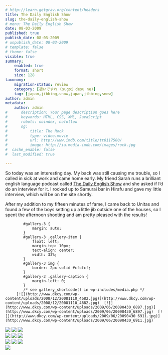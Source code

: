 ```yaml
---
# http://learn.getgrav.org/content/headers
title: The Daily English Show
slug: the-daily-english-show
# menu: The Daily English Show
date: 08-03-2009
published: true
publish_date: 08-03-2009
# unpublish_date: 08-03-2009
# template: false
# theme: false
visible: true
summary:
    enabled: true
    format: short
    size: 128
taxonomy:
    migration-status: review
    category: [凄いですね (sugoi desu ne)]
    tag: [japan,jibbing,snow,japan,jibbing,snow]
author: admin
metadata:
    author: admin
#      description: Your page description goes here
#      keywords: HTML, CSS, XML, JavaScript
#      robots: noindex, nofollow
#      og:
#          title: The Rock
#          type: video.movie
#          url: http://www.imdb.com/title/tt0117500/
#          image: http://ia.media-imdb.com/images/rock.jpg
#  cache_enable: false
#  last_modified: true

---
```


So today was an interesting day. My back was still causing me trouble, so I called in sick at work and came home early. My friend Sarah runs a brilliant english language podcast called [The Daily English Show](http://www.thedailyenglishshow.com/) and she asked if I’d do an interview for it. I rocked up to Samurai bar in Hirafu and gave my little interview, which will be on the site shortly.

After my addition to my fifteen minutes of fame, I came back to Unitas and found a few of the boys setting up a little jib outside one of the houses, so I spent the afternoon shooting and am pretty pleased with the results!

 
			#gallery-3 {
				margin: auto;
			}
			#gallery-3 .gallery-item {
				float: left;
				margin-top: 10px;
				text-align: center;
				width: 33%;
			}
			#gallery-3 img {
				border: 2px solid #cfcfcf;
			}
			#gallery-3 .gallery-caption {
				margin-left: 0;
			}
			/* see gallery_shortcode() in wp-includes/media.php */
		 [![](http://www.dkcy.com/wp-content/uploads/2008/12/20081110_4682.jpg)](http://www.dkcy.com/wp-content/uploads/2008/12/20081110_4682.jpg)  [![](http://www.dkcy.com/wp-content/uploads/2009/06/20090430_6897.jpg)](http://www.dkcy.com/wp-content/uploads/2009/06/20090430_6897.jpg)  [![](http://www.dkcy.com/wp-content/uploads/2009/06/20090430_6911.jpg)](http://www.dkcy.com/wp-content/uploads/2009/06/20090430_6911.jpg)   
 [![](http://www.dkcy.com/wp-content/uploads/2009/06/20090507_6996.jpg)](http://www.dkcy.com/wp-content/uploads/2009/06/20090507_6996.jpg)  [![](http://www.dkcy.com/wp-content/uploads/2009/06/20090507_7000.jpg)](http://www.dkcy.com/wp-content/uploads/2009/06/20090507_7000.jpg)  [![](http://www.dkcy.com/wp-content/uploads/2009/06/20090507_7003.jpg)](http://www.dkcy.com/wp-content/uploads/2009/06/20090507_7003.jpg)   
 [![](http://www.dkcy.com/wp-content/uploads/2009/06/20090507_7009.jpg)](http://www.dkcy.com/wp-content/uploads/2009/06/20090507_7009.jpg)  [![](http://www.dkcy.com/wp-content/uploads/2009/06/20090507_7010.jpg)](http://www.dkcy.com/wp-content/uploads/2009/06/20090507_7010.jpg)  [![](http://www.dkcy.com/wp-content/uploads/2009/06/20090507_7011.jpg)](http://www.dkcy.com/wp-content/uploads/2009/06/20090507_7011.jpg)   
 [![](http://www.dkcy.com/wp-content/uploads/2009/06/20090507_7014.jpg)](http://www.dkcy.com/wp-content/uploads/2009/06/20090507_7014.jpg)  [![](http://www.dkcy.com/wp-content/uploads/2009/06/20090516_7373.jpg)](http://www.dkcy.com/wp-content/uploads/2009/06/20090516_7373.jpg)  [![](http://www.dkcy.com/wp-content/uploads/2009/06/20090521_7538.jpg)](http://www.dkcy.com/wp-content/uploads/2009/06/20090521_7538.jpg)   
 [![](http://www.dkcy.com/wp-content/uploads/2009/06/20090521_7540.jpg)](http://www.dkcy.com/wp-content/uploads/2009/06/20090521_7540.jpg)   